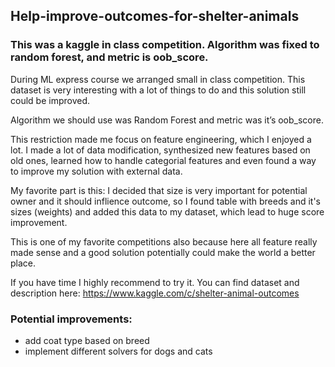 ## Help-improve-outcomes-for-shelter-animals
### This was a kaggle in class competition. Algorithm was fixed to random forest, and metric is oob_score.

During ML express course we arranged small in class competition.
This dataset is very interesting with a lot of things to do and this solution still could be improved.

Algorithm we should use was Random Forest and metric was it’s oob_score.

This restriction made me focus on feature engineering, which I enjoyed a lot.
I made a lot of data modification, synthesized new features based on old ones, learned how to handle categorial features and even found a way to improve my solution with external data.

My favorite part is this: I decided that size is very important for potential owner and it should inflience outcome, so I found table with breeds and it's sizes (weights) and added this data to my dataset, which lead to huge score improvement.

This is one of my favorite competitions also because here all feature really made sense and a good solution potentially could make the world a better place.

If you have time I highly recommend to try it.
You can find dataset and description here: https://www.kaggle.com/c/shelter-animal-outcomes

### Potential improvements:
- add coat type based on breed
- implement different solvers for dogs and cats
